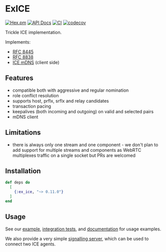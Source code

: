 # ExICE

[![Hex.pm](https://img.shields.io/hexpm/v/ex_ice.svg)](https://hex.pm/packages/ex_ice)
[![API Docs](https://img.shields.io/badge/api-docs-yellow.svg?style=flat)](https://hexdocs.pm/ex_ice)
[![CI](https://img.shields.io/github/actions/workflow/status/elixir-webrtc/ex_ice/ci.yml?logo=github&label=CI)](https://github.com/elixir-webrtc/ex_ice/actions/workflows/ci.yml)
[![codecov](https://codecov.io/gh/elixir-webrtc/ex_ice/graph/badge.svg?token=E98NHC8B00)](https://codecov.io/gh/elixir-webrtc/ex_ice)

Trickle ICE implementation.

Implements:
* [RFC 8445](https://datatracker.ietf.org/doc/html/rfc8445)
* [RFC 8838](https://datatracker.ietf.org/doc/html/rfc8838)
* [ICE mDNS](https://datatracker.ietf.org/doc/html/draft-ietf-rtcweb-mdns-ice-candidates) (client side)

## Features
* compatible both with aggressive and regular nomination
* role conflict resolution
* supports host, prflx, srflx and relay candidates
* transaction pacing
* keepalives (both incoming and outgoing) on valid and selected pairs
* mDNS client

## Limitations
* there is always only one stream and one component -
we don't plan to add support for multiple streams and components
as WebRTC multiplexes traffic on a single socket but PRs are welcomed

## Installation

```elixir
def deps do
  [
    {:ex_ice, "~> 0.11.0"}
  ]
end
```

## Usage

See our [example](https://github.com/elixir-webrtc/ex_ice/tree/master/example), 
[integration tests](https://github.com/elixir-webrtc/ex_ice/blob/master/test/integration/p2p_test.exs),
and [documentation](https://hexdocs.pm/ex_ice/readme.html) for usage examples.

We also provide a very simple [signalling server](https://github.com/elixir-webrtc/ex_ice/tree/master/signalling_server), which can be used
to connect two ICE agents.


